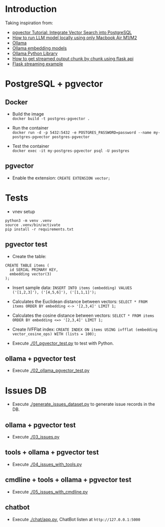  # Introduction

Taking inspiration from:
 
- [pgvector Tutorial: Integrate Vector Search into PostgreSQL](https://www.datacamp.com/tutorial/pgvector-tutorial?dc_referrer=https%3A%2F%2Fwww.google.com%2F)
- [How to run LLM model locally using only Macbook Air M1/M2](https://thaihoang.org/blog/llm-macbook/)
- [Ollama](https://github.com/ollama/ollama)
- [Ollama embedding models](https://ollama.com/blog/embedding-models)
- [Ollama Python Library](https://github.com/ollama/ollama-python)
- [How to get streamed output chunk by chunk using flask api](https://github.com/langchain-ai/langchain/discussions/20124)
- [Flask streaming example](https://github.com/PrettyPrinted/youtube_video_code/blob/master/2024/03/28/How%20to%20Stream%20OpenAI%20API%20Responses%20in%20a%20Flask%20App/README.md)

# PostgreSQL + pgvector

## Docker

- Build the image  
`docker build -t postgres-pgvector .`

- Run the container  
`docker run -d -p 5432:5432 -e POSTGRES_PASSWORD=password --name my-postgres-pgvector postgres-pgvector`

- Test the container  
`docker exec -it my-postgres-pgvector psql -U postgres`

## pgvector

- Enable the extension: `CREATE EXTENSION vector;`

# Tests

- vnev setup

```
python3 -m venv .venv
source .venv/bin/activate
pip install -r requirements.txt
```

## pgvector test

- Create the table:
```
CREATE TABLE items (
  id SERIAL PRIMARY KEY,
  embedding vector(3)
);
```

- Insert sample data: `INSERT INTO items (embedding) VALUES ('[1,2,3]'), ('[4,5,6]'), ('[1,1,1]');`
- Calculates the Euclidean distance between vectors: `SELECT * FROM items ORDER BY embedding <-> '[2,3,4]' LIMIT 1;`
- Calculates the cosine distance between vectors: `SELECT * FROM items ORDER BY embedding <=> '[2,3,4]' LIMIT 1;`
- Create IVFFlat index: `CREATE INDEX ON items USING ivfflat (embedding vector_cosine_ops) WITH (lists = 100);`

- Execute [./01_pgvector_test.py](01_pgvector_test.py) to test with Python.

## ollama + pgvector test
- Execute [./02_ollama_pgvector_test.py](02_ollama_pgvector_test.py)

# Issues DB
- Execute [./generate_issues_dataset.py](generate_issues_dataset.py) to generate issue records in the DB.

## ollama + pgvector test
- Execute [./03_issues.py](03_issues.py)

## tools + ollama + pgvector test
- Execute [./04_issues_with_tools.py](04_issues_with_tools.py)

## cmdline + tools + ollama + pgvector test
- Execute [./05_issues_with_cmdline.py](05_issues_with_cmdline.py)

## chatbot

- Execute [./chat/app.py](chat/app.py), ChatBot listen at `http://127.0.0.1:5000`